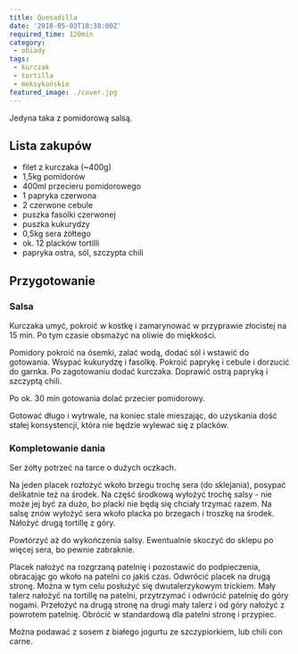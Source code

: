 ```yaml
---
title: Quesadilla
date: '2018-05-03T18:38:00Z'
required_time: 120min
category:
 - obiady
tags:
 - kurczak
 - tortilla
 - meksykańskie
featured_image: ./cover.jpg
---
```


Jedyna taka z pomidorową salsą.

<!---- splitter ---->

## Lista zakupów

- filet z kurczaka (~400g)
- 1,5kg pomidorów
- 400ml przecieru pomidorowego
- 1 papryka czerwona
- 2 czerwone cebule
- puszka fasolki czerwonej
- puszka kukurydzy
- 0,5kg sera żółtego
- ok. 12 placków tortilli
- papryka ostra, sól, szczypta chili

<!---- splitter ---->

## Przygotowanie

### Salsa

Kurczaka umyć, pokroić w kostkę i zamarynować w przyprawie złocistej na 15 min. Po tym czasie obsmażyć na oliwie do miękkości.

Pomidory pokroić na ósemki, zalać wodą, dodać sól i wstawić do gotowania.
Wsypać kukurydzę i fasolkę. Pokroić paprykę i cebule i dorzucić do garnka.
Po zagotowaniu dodać kurczaka. Doprawić ostrą papryką i szczyptą chili.

Po ok. 30 min gotowania dolać przecier pomidorowy.

Gotować długo i wytrwale, na koniec stale mieszając, do uzyskania dość stałej konsystencji, która nie będzie wylewać się z placków.

### Kompletowanie dania

Ser żółty potrzeć na tarce o dużych oczkach.

Na jeden placek rozłożyć wkoło brzegu trochę sera (do sklejania), posypać delikatnie też na środek.
Na część środkową wyłożyć trochę salsy - nie może jej być za dużo, bo placki nie będą się chciały trzymać razem.
Na salsę znów wyłożyć sera wkoło placka po brzegach i troszkę na środek.
Nałożyć drugą tortillę z góry.

Powtórzyć aż do wykończenia salsy. Ewentualnie skoczyć do sklepu po więcej sera, bo pewnie zabraknie.

Placek nałożyć na rozgrzaną patelnię i pozostawić do podpieczenia, obracając go wkoło na patelni co jakiś czas.
Odwrócić placek na drugą stronę. Można w tym celu posłużyć się dwutalerzykowym trickiem.
Mały talerz nałożyć na tortillę na patelni, przytrzymać i odwrócić patelnię do góry nogami. Przełożyć na drugą stronę na drugi mały talerz i od góry nałożyć z powrotem patelnię. Obrócić w standardową dla patelni stronę i przypiec.

Można podawać z sosem z białego jogurtu ze szczypiorkiem, lub chili con carne.


